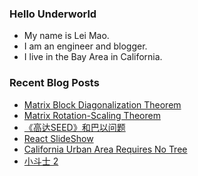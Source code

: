 ### Hello Underworld

- My name is Lei Mao.
- I am an engineer and blogger.
- I live in the Bay Area in California.


### Recent Blog Posts

<!-- BLOG-POST-LIST:START -->
- [Matrix Block Diagonalization Theorem](https://leimao.github.io/blog/Matrix-Block-Diagonalization-Theorem/)
- [Matrix Rotation-Scaling Theorem](https://leimao.github.io/blog/Matrix-Rotation-Scaling-Theorem/)
- [《高达SEED》和巴以问题](https://leimao.github.io/essay/Gundam-SEED-%E5%B7%B4%E4%BB%A5%E9%97%AE%E9%A2%98/)
- [React SlideShow](https://leimao.github.io/project/React-SlideShow/)
- [California Urban Area Requires No Tree](https://leimao.github.io/blog/California-Urban-Area-Requires-No-Tree/)
- [小斗士 2](https://leimao.github.io/essay/Little-Fighter-2/)
<!-- BLOG-POST-LIST:END -->
